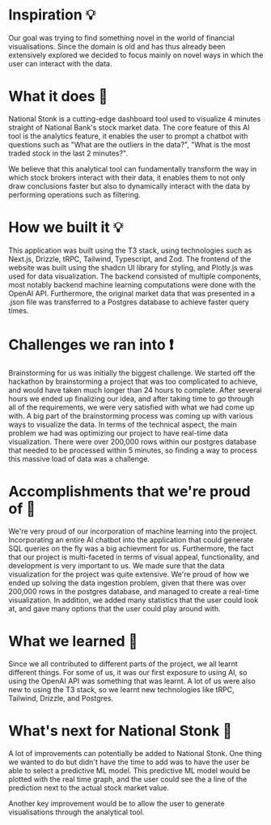 # Inspiration 💡

Our goal was trying to find something novel in the world of financial visualisations. Since the domain is old and has thus already been extensively explored we decided to focus mainly on novel ways in which the user can interact with the data.

# What it does 🤔

National Stonk is a cutting-edge dashboard tool used to visualize 4 minutes straight of National Bank's stock market data. The core feature of this AI tool is the analytics feature, it enables the user to prompt a chatbot with questions such as "What are the outliers in the data?", "What is the most traded stock in the last 2 minutes?".

We believe that this analytical tool can fundamentally transform the way in which stock brokers interact with their data, it enables them to not only draw conclusions faster but also to dynamically interact with the data by performing operations such as filtering.

# How we built it 💡

This application was built using the T3 stack, using technologies such as Next.js, Drizzle, tRPC, Tailwind, Typescript, and Zod. The frontend of the website was built using the shadcn UI library for styling, and Plotly.js was used for data visualization. The backend consisted of multiple components, most notably backend machine learning computations were done with the OpenAI API. Furthermore, the original market data that was presented in a .json file was transferred to a Postgres database to achieve faster query times.

# Challenges we ran into ❗

Brainstorming for us was initially the biggest challenge. We started off the hackathon by brainstorming a project that was too complicated to achieve, and would have taken much longer than 24 hours to complete. After several hours we ended up finalizing our idea, and after taking time to go through all of the requirements, we were very satisfied with what we had come up with. A big part of the brainstorming process was coming up with various ways to visualize the data. In terms of the technical aspect, the main problem we had was optimizing our project to have real-time data visualization. There were over 200,000 rows within our postgres database that needed to be processed within 5 minutes, so finding a way to process this massive load of data was a challenge.

# Accomplishments that we're proud of 🚀

We're very proud of our incorporation of machine learning into the project. Incorporating an entire AI chatbot into the application that could generate SQL queries on the fly was a big achievment for us. Furthermore, the fact that our project is multi-faceted in terms of visual appeal, functionality, and development is very important to us. We made sure that the data visualization for the project was quite extensive. We're proud of how we ended up solving the data ingestion problem, given that there was over 200,000 rows in the postgres database, and managed to create a real-time visualization. In addition, we added many statistics that the user could look at, and gave many options that the user could play around with.

# What we learned 🤔

Since we all contributed to different parts of the project, we all learnt different things. For some of us, it was our first exposure to using AI, so using the OpenAI API was something that was learnt. A lot of us were also new to using the T3 stack, so we learnt new technologies like tRPC, Tailwind, Drizzle, and Postgres.

# What's next for National Stonk 🫣

A lot of improvements can potentially be added to National Stonk. One thing we wanted to do but didn't have the time to add was to have the user be able to select a predictive ML model. This predictive ML model would be plotted with the real time graph, and the user could see the a line of the prediction next to the actual stock market value.

Another key improvement would be to allow the user to generate visualisations through the analytical tool.
